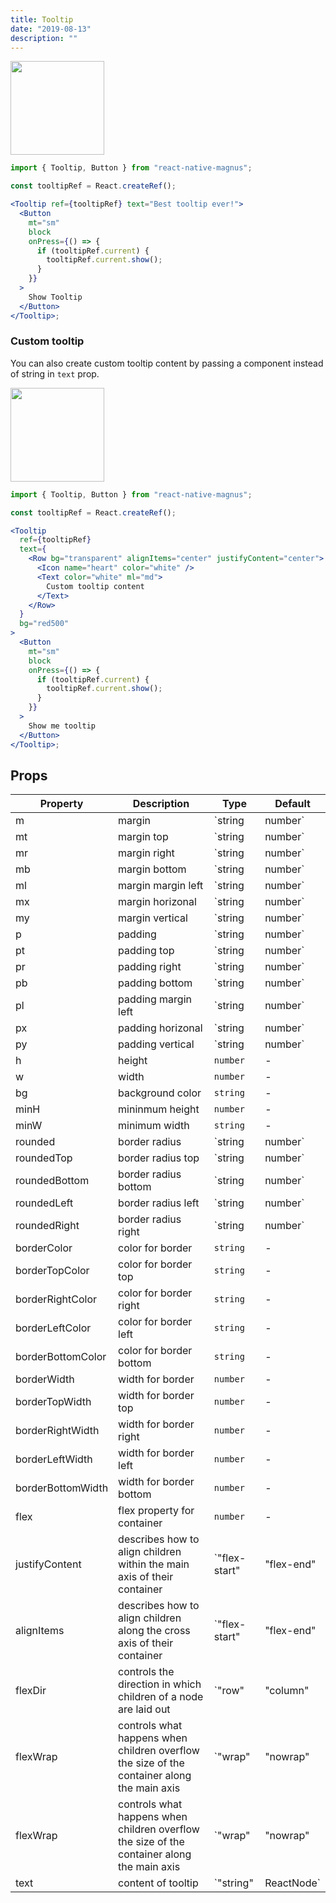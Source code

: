 ```yaml
---
title: Tooltip
date: "2019-08-13"
description: ""
---
```


<img src="/images/docs/tooltip/1.gif"  style="height: 150px; width: auto;" />

```jsx
import { Tooltip, Button } from "react-native-magnus";

const tooltipRef = React.createRef();

<Tooltip ref={tooltipRef} text="Best tooltip ever!">
  <Button
    mt="sm"
    block
    onPress={() => {
      if (tooltipRef.current) {
        tooltipRef.current.show();
      }
    }}
  >
    Show Tooltip
  </Button>
</Tooltip>;
```

### Custom tooltip

You can also create custom tooltip content by passing a component instead of string in `text` prop.

<img src="/images/docs/tooltip/2.gif"  style="height: 150px; width: auto;" />

```jsx
import { Tooltip, Button } from "react-native-magnus";

const tooltipRef = React.createRef();

<Tooltip
  ref={tooltipRef}
  text={
    <Row bg="transparent" alignItems="center" justifyContent="center">
      <Icon name="heart" color="white" />
      <Text color="white" ml="md">
        Custom tooltip content
      </Text>
    </Row>
  }
  bg="red500"
>
  <Button
    mt="sm"
    block
    onPress={() => {
      if (tooltipRef.current) {
        tooltipRef.current.show();
      }
    }}
  >
    Show me tooltip
  </Button>
</Tooltip>;
```

## Props

| Property          | Description                                                                                | Type                                                                                      | Default  |
| ----------------- | ------------------------------------------------------------------------------------------ | ----------------------------------------------------------------------------------------- | -------- |
| m                 | margin                                                                                     | `string | number`                                                                         | -        |
| mt                | margin top                                                                                 | `string | number`                                                                         | -        |
| mr                | margin right                                                                               | `string | number`                                                                         | -        |
| mb                | margin bottom                                                                              | `string | number`                                                                         | -        |
| ml                | margin margin left                                                                         | `string | number`                                                                         | -        |
| mx                | margin horizonal                                                                           | `string | number`                                                                         | -        |
| my                | margin vertical                                                                            | `string | number`                                                                         | -        |
| p                 | padding                                                                                    | `string | number`                                                                         | -        |
| pt                | padding top                                                                                | `string | number`                                                                         | -        |
| pr                | padding right                                                                              | `string | number`                                                                         | -        |
| pb                | padding bottom                                                                             | `string | number`                                                                         | -        |
| pl                | padding margin left                                                                        | `string | number`                                                                         | -        |
| px                | padding horizonal                                                                          | `string | number`                                                                         | -        |
| py                | padding vertical                                                                           | `string | number`                                                                         | -        |
| h                 | height                                                                                     | `number`                                                                                  | -        |
| w                 | width                                                                                      | `number`                                                                                  | -        |
| bg                | background color                                                                           | `string`                                                                                  | -        |
| minH              | mininmum height                                                                            | `number`                                                                                  | -        |
| minW              | minimum width                                                                              | `string`                                                                                  | -        |
| rounded           | border radius                                                                              | `string | number`                                                                         | `none`   |
| roundedTop        | border radius top                                                                          | `string | number`                                                                         | `none`   |
| roundedBottom     | border radius bottom                                                                       | `string | number`                                                                         | `none`   |
| roundedLeft       | border radius left                                                                         | `string | number`                                                                         | `none`   |
| roundedRight      | border radius right                                                                        | `string | number`                                                                         | `none`   |
| borderColor       | color for border                                                                           | `string`                                                                                  | -        |
| borderTopColor    | color for border top                                                                       | `string`                                                                                  | -        |
| borderRightColor  | color for border right                                                                     | `string`                                                                                  | -        |
| borderLeftColor   | color for border left                                                                      | `string`                                                                                  | -        |
| borderBottomColor | color for border bottom                                                                    | `string`                                                                                  | -        |
| borderWidth       | width for border                                                                           | `number`                                                                                  | -        |
| borderTopWidth    | width for border top                                                                       | `number`                                                                                  | -        |
| borderRightWidth  | width for border right                                                                     | `number`                                                                                  | -        |
| borderLeftWidth   | width for border left                                                                      | `number`                                                                                  | -        |
| borderBottomWidth | width for border bottom                                                                    | `number`                                                                                  | -        |
| flex              | flex property for container                                                                | `number`                                                                                  | -        |
| justifyContent    | describes how to align children within the main axis of their container                    | `"flex-start"| "flex-end" | "center" | "space-between" | "space-around" | "space-evenly"` | -        |
| alignItems        | describes how to align children along the cross axis of their container                    | `"flex-start" | "flex-end" | "center" | "stretch" | "baseline";`                          | -        |
| flexDir           | controls the direction in which children of a node are laid out                            | `"row" | "column" | "row-reverse" | "column-reverse";`                                    | `column` |
| flexWrap          | controls what happens when children overflow the size of the container along the main axis | `"wrap" | "nowrap" | "wrap-reverse";`                                                     | `nowrap` |
| flexWrap          | controls what happens when children overflow the size of the container along the main axis | `"wrap" | "nowrap" | "wrap-reverse";`                                                     | `nowrap` |
| text              | content of tooltip                                                                         | `"string" | ReactNode`                                                                    | -        |
